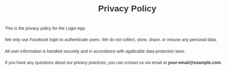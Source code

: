 <!DOCTYPE html>
<html lang="en">
<head>
    <meta charset="UTF-8">
    <meta name="viewport" content="width=device-width, initial-scale=1.0">
    <title>Privacy Policy - Login App</title>
    <style>
        body {
            font-family: Arial, sans-serif;
            max-width: 800px;
            margin: 40px auto;
            line-height: 1.6;
            padding: 0 20px;
            color: #333;
        }
        h1 {
            text-align: center;
            margin-bottom: 30px;
        }
        p {
            margin-bottom: 15px;
        }
    </style>
</head>
<body>
    <h1>Privacy Policy</h1>
    <p>This is the privacy policy for the Login App.</p>
    <p>We only use Facebook login to authenticate users. We do not collect, store, share, or misuse any personal data.</p>
    <p>All user information is handled securely and in accordance with applicable data protection laws.</p>
    <p>If you have any questions about our privacy practices, you can contact us via email at <strong>your-email@example.com</strong>.</p>
</body>
</html>

